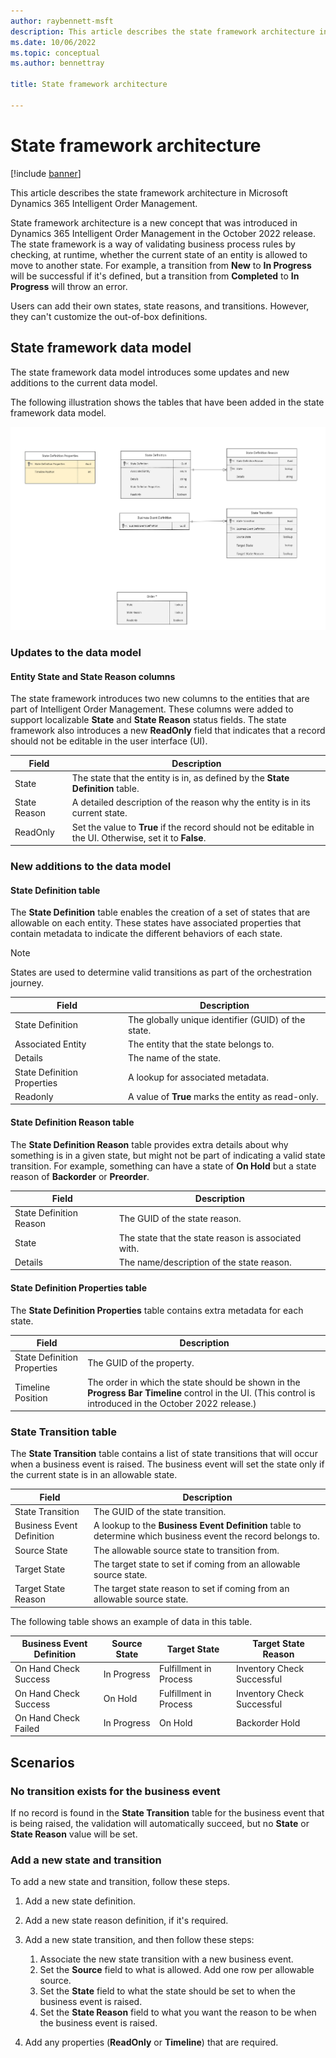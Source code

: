 ```yaml
---
author: raybennett-msft
description: This article describes the state framework architecture in Microsoft Dynamics 365 Intelligent Order Management.
ms.date: 10/06/2022
ms.topic: conceptual
ms.author: bennettray

title: State framework architecture

---
```

# State framework architecture

[!include [banner](includes/banner.md)]

This article describes the state framework architecture in Microsoft Dynamics 365 Intelligent Order Management.

State framework architecture is a new concept that was introduced in Dynamics 365 Intelligent Order Management in the October 2022 release. The state framework is a way of validating business process rules by checking, at runtime, whether the current state of an entity is allowed to move to another state. For example, a transition from **New** to **In Progress** will be successful if it's defined, but a transition from **Completed** to **In Progress** will throw an error.

Users can add their own states, state reasons, and transitions. However, they can't customize the out-of-box definitions.

## State framework data model

The state framework data model introduces some updates and new additions to the current data model.

The following illustration shows the tables that have been added in the state framework data model.

![State framework data model.](media/state-framework-1.png)

### Updates to the data model

#### Entity State and State Reason columns

The state framework introduces two new columns to the entities that are part of Intelligent Order Management. These columns were added to support localizable **State** and **State Reason** status fields. The state framework also introduces a new **ReadOnly** field that indicates that a record should not be editable in the user interface (UI).

| Field | Description |
|---|---|
| State | The state that the entity is in, as defined by the **State Definition** table. |
| State Reason | A detailed description of the reason why the entity is in its current state. |
| ReadOnly | Set the value to **True** if the record should not be editable in the UI. Otherwise, set it to **False**. |

### New additions to the data model

#### State Definition table

The **State Definition** table enables the creation of a set of states that are allowable on each entity. These states have associated properties that contain metadata to indicate the different behaviors of each state.

> [!NOTE]
> States are used to determine valid transitions as part of the orchestration journey.

| Field | Description |
|---|---|
| State Definition | The globally unique identifier (GUID) of the state. |
| Associated Entity | The entity that the state belongs to. |
| Details | The name of the state. |
| State Definition Properties | A lookup for associated metadata. |
| Readonly | A value of **True** marks the entity as read-only. |

#### State Definition Reason table

The **State Definition Reason** table provides extra details about why something is in a given state, but might not be part of indicating a valid state transition. For example, something can have a state of **On Hold** but a state reason of **Backorder** or **Preorder**.

| Field | Description |
|---|---|
| State Definition Reason | The GUID of the state reason. |
| State | The state that the state reason is associated with. |
| Details | The name/description of the state reason. |

#### State Definition Properties table

The **State Definition Properties** table contains extra metadata for each state.

| Field | Description |
|---|---|
| State Definition Properties | The GUID of the property. |
| Timeline Position | The order in which the state should be shown in the **Progress Bar Timeline** control in the UI. (This control is introduced in the October 2022 release.) |

### State Transition table

The **State Transition** table contains a list of state transitions that will occur when a business event is raised. The business event will set the state only if the current state is in an allowable state.

| Field | Description |
|---|---|
| State Transition | The GUID of the state transition. |
| Business Event Definition | A lookup to the **Business Event Definition** table to determine which business event the record belongs to. |
| Source State | The allowable source state to transition from. |
| Target State | The target state to set if coming from an allowable source state. |
| Target State Reason | The target state reason to set if coming from an allowable source state. |

The following table shows an example of data in this table.

| Business Event Definition | Source State | Target State | Target State Reason |
|---|---|---|---|
| On Hand Check Success | In Progress | Fulfillment in Process | Inventory Check Successful |
| On Hand Check Success | On Hold | Fulfillment in Process | Inventory Check Successful |
| On Hand Check Failed | In Progress | On Hold | Backorder Hold |

## Scenarios

### No transition exists for the business event

If no record is found in the **State Transition** table for the business event that is being raised, the validation will automatically succeed, but no **State** or **State Reason** value will be set.

### Add a new state and transition

To add a new state and transition, follow these steps.

1. Add a new state definition.
1. Add a new state reason definition, if it's required.
1. Add a new state transition, and then follow these steps:

    1. Associate the new state transition with a new business event.
    1. Set the **Source** field to what is allowed. Add one row per allowable source.
    1. Set the **State** field to what the state should be set to when the business event is raised.
    1. Set the **State Reason** field to what you want the reason to be when the business event is raised.

1. Add any properties (**ReadOnly** or **Timeline**) that are required. 
